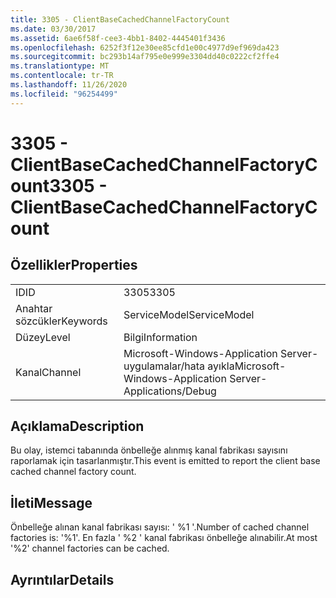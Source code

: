 ```yaml
---
title: 3305 - ClientBaseCachedChannelFactoryCount
ms.date: 03/30/2017
ms.assetid: 6ae6f58f-cee3-4bb1-8402-4445401f3436
ms.openlocfilehash: 6252f3f12e30ee85cfd1e00c4977d9ef969da423
ms.sourcegitcommit: bc293b14af795e0e999e3304dd40c0222cf2ffe4
ms.translationtype: MT
ms.contentlocale: tr-TR
ms.lasthandoff: 11/26/2020
ms.locfileid: "96254499"
---
```

# <a name="3305---clientbasecachedchannelfactorycount"></a><span data-ttu-id="0abfd-102">3305 - ClientBaseCachedChannelFactoryCount</span><span class="sxs-lookup"><span data-stu-id="0abfd-102">3305 - ClientBaseCachedChannelFactoryCount</span></span>

## <a name="properties"></a><span data-ttu-id="0abfd-103">Özellikler</span><span class="sxs-lookup"><span data-stu-id="0abfd-103">Properties</span></span>  
  
|||  
|-|-|  
|<span data-ttu-id="0abfd-104">ID</span><span class="sxs-lookup"><span data-stu-id="0abfd-104">ID</span></span>|<span data-ttu-id="0abfd-105">3305</span><span class="sxs-lookup"><span data-stu-id="0abfd-105">3305</span></span>|  
|<span data-ttu-id="0abfd-106">Anahtar sözcükler</span><span class="sxs-lookup"><span data-stu-id="0abfd-106">Keywords</span></span>|<span data-ttu-id="0abfd-107">ServiceModel</span><span class="sxs-lookup"><span data-stu-id="0abfd-107">ServiceModel</span></span>|  
|<span data-ttu-id="0abfd-108">Düzey</span><span class="sxs-lookup"><span data-stu-id="0abfd-108">Level</span></span>|<span data-ttu-id="0abfd-109">Bilgi</span><span class="sxs-lookup"><span data-stu-id="0abfd-109">Information</span></span>|  
|<span data-ttu-id="0abfd-110">Kanal</span><span class="sxs-lookup"><span data-stu-id="0abfd-110">Channel</span></span>|<span data-ttu-id="0abfd-111">Microsoft-Windows-Application Server-uygulamalar/hata ayıkla</span><span class="sxs-lookup"><span data-stu-id="0abfd-111">Microsoft-Windows-Application Server-Applications/Debug</span></span>|  
  
## <a name="description"></a><span data-ttu-id="0abfd-112">Açıklama</span><span class="sxs-lookup"><span data-stu-id="0abfd-112">Description</span></span>  

 <span data-ttu-id="0abfd-113">Bu olay, istemci tabanında önbelleğe alınmış kanal fabrikası sayısını raporlamak için tasarlanmıştır.</span><span class="sxs-lookup"><span data-stu-id="0abfd-113">This event is emitted to report the client base cached channel factory count.</span></span>  
  
## <a name="message"></a><span data-ttu-id="0abfd-114">İleti</span><span class="sxs-lookup"><span data-stu-id="0abfd-114">Message</span></span>  

 <span data-ttu-id="0abfd-115">Önbelleğe alınan kanal fabrikası sayısı: ' %1 '.</span><span class="sxs-lookup"><span data-stu-id="0abfd-115">Number of cached channel factories is: '%1'.</span></span>  <span data-ttu-id="0abfd-116">En fazla ' %2 ' kanal fabrikası önbelleğe alınabilir.</span><span class="sxs-lookup"><span data-stu-id="0abfd-116">At most '%2' channel factories can be cached.</span></span>  
  
## <a name="details"></a><span data-ttu-id="0abfd-117">Ayrıntılar</span><span class="sxs-lookup"><span data-stu-id="0abfd-117">Details</span></span>
